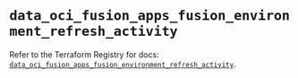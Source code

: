 # `data_oci_fusion_apps_fusion_environment_refresh_activity`

Refer to the Terraform Registry for docs: [`data_oci_fusion_apps_fusion_environment_refresh_activity`](https://registry.terraform.io/providers/oracle/oci/6.18.0/docs/data-sources/fusion_apps_fusion_environment_refresh_activity).
